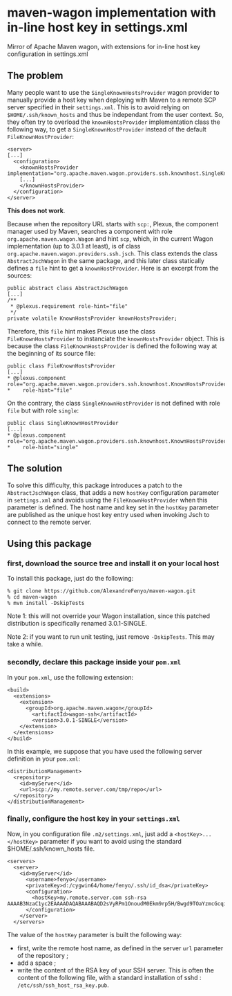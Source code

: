 # maven-wagon implementation with in-line host key in settings.xml

Mirror of Apache Maven wagon, with extensions for in-line host key configuration in settings.xml

## The problem

Many people want to use the `SingleKnownHostsProvider` wagon provider to manually provide a host key when deploying with Maven to a remote SCP server specified in their `settings.xml`. This is to avoid relying on `$HOME/.ssh/known_hosts` and thus be independant from the user context.
So, they often try to overload the `knownHostsProvider` implementation class the following way, to get a `SingleKnownHostProvider` instead of the default `FileKnownHostProvider`:

    <server>
    [...]
      <configuration>
        <knownHostsProvider implementation="org.apache.maven.wagon.providers.ssh.knownhost.SingleKnownHostProvider">
        [...]
        </knownHostsProvider>
      </configuration>
    </server>

**This does not work**.

Because when the repository URL starts with `scp:`, Plexus, the component manager used by Maven, searches a component with role `org.apache.maven.wagon.Wagon` and hint `scp`, which, in the current Wagon implementation (up to 3.0.1 at least), is of class `org.apache.maven.wagon.providers.ssh.jsch`. This class extends the class `AbstractJschWagon` in the same package, and this later class statically defines a `file` hint to get a `knownHostProvider`. Here is an excerpt from the sources:

    public abstract class AbstractJschWagon
    [...]
    /**
     * @plexus.requirement role-hint="file"
     */
    private volatile KnownHostsProvider knownHostsProvider;

Therefore, this `file` hint makes Plexus use the class `FileKnownHostsProvider` to instanciate the `knownHostsProvider` object. This is because the class `FileKnownHostsProvider` is defined the following way at the beginning of its source file:

    public class FileKnownHostsProvider
    [...]
    * @plexus.component role="org.apache.maven.wagon.providers.ssh.knownhost.KnownHostsProvider"
    *    role-hint="file"

On the contrary, the class `SingleKnownHostProvider` is not defined with role `file` but with role `single`:

    public class SingleKnownHostProvider
    [...]
    * @plexus.component role="org.apache.maven.wagon.providers.ssh.knownhost.KnownHostsProvider"
    *    role-hint="single"

## The solution

To solve this difficulty, this package introduces a patch to the `AbstractJschWagon` class, that adds a new `hostKey` configuration parameter in `settings.xml` and avoids using the `FileKnownHostProvider` when this parameter is defined. The host name and key set in the `hostKey` parameter are published as the unique host key entry used when invoking Jsch to connect to the remote server.

## Using this package

### first, download the source tree and install it on your local host

To install this package, just do the following:

    % git clone https://github.com/AlexandreFenyo/maven-wagon.git
    % cd maven-wagon
    % mvn install -DskipTests

Note 1: this will not override your Wagon installation, since this patched distribution is specifically renamed 3.0.1-SINGLE.

Note 2: if you want to run unit testing, just remove `-DskipTests`. This may take a while.

### secondly, declare this package inside your `pom.xml`

In your `pom.xml`, use the following extension:

    <build>
      <extensions>
        <extension>
          <groupId>org.apache.maven.wagon</groupId>
            <artifactId>wagon-ssh</artifactId>
            <version>3.0.1-SINGLE</version>
        </extension>
      </extensions>
    </build>

In this example, we suppose that you have used the following server definition in your `pom.xml`:

    <distributionManagement>
      <repository>
        <id>myServer</id>
        <url>scp://my.remote.server.com/tmp/repo</url>
      </repository>
    </distributionManagement>

### finally, configure the host key in your `settings.xml`

Now, in you configuration file `.m2/settings.xml`, just add a `<hostKey>...</hostKey>` parameter if you want to avoid using the standard $HOME/.ssh/known_hosts file.

    <servers>
      <server>
        <id>myServer</id>
          <username>fenyo</username>
          <privateKey>d:/cygwin64/home/fenyo/.ssh/id_dsa</privateKey>
          <configuration>
            <hostKey>my.remote.server.com ssh-rsa AAAAB3NzaC1yc2EAAAADAQABAAABAQD2sVyRPm1OnoudM0Ekm9rp5H/Bwgd9TOaYzmcGcqimm137U0bnvwFA0EnyyjMdzGvgUBIrSTssZRM97p1/0O63gD4cpKvXf6ZYzoHSeX4Zmg2MptD9scqzMF4HewSSMvZIvgNn8h9QmL8dIy2ynudVuE03P+bPCb7Y1eEG5V3JqL++j+HAvbsAwRVaAf1U3EQxgzMpnwwFF2bdUuuqvGJPqfs6S1Vg4ATdGUr8lrmUFemo/lT0+nB5OBYQFyfJRd6fAv8vYkvrANjNBlg7L8m3MUwgl3Jt4xzPjbIlEwI4L9sKQ7P3nVUw55f9zjX8eIjgJSosr1uswJN1LiJjD11F</hostKey>
          </configuration>
        </server>
      </servers>

The value of the `hostKey` parameter is built the following way:
- first, write the remote host name, as defined in the server `url` parameter of the repository ;
- add a space ;
- write the content of the RSA key of your SSH server. This is often the content of the following file, with a standard installation of sshd : `/etc/ssh/ssh_host_rsa_key.pub`.
